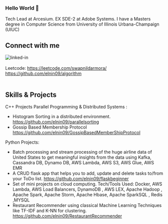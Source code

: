 ### Hello World 👋
Tech Lead at Arcesium.
EX SDE-2 at Adobe Systems.
I have a Masters degree in Computer Science from University of Illinois Urbana-Champaign (UIUC)
<br>
## Connect with me
[<img align="left" alt="linked-in" src="https://img.shields.io/badge/linkedin-%230077B5.svg?&style=for-the-badge&logo=linkedin&logoColor=white" />](https://www.linkedin.com/in/swapnil-darmora-18a91656/)
<br>
<br>
Leetcode: https://leetcode.com/swapnildarmora/ <br> https://github.com/elnin09/algorithm
<br>
<br>

## Skills & Projects

C++ Projects Parallel Programming & Distributed Systems :
* Histogram Sorting in a distributed environment. https://github.com/elnin09/parallelsorting
* Gossip Based Membership Protocol https://github.com/elnin09/GossipBasedMemberShipProtocol

Python Projects:
* Batch processing and stream processing of the huge airline data of United States to get meaningful insights from the data using Kafka, Cassandra DB, Dynamo DB, AWS Lambda, AWS S3, AWS Glue, AWS EMR
* A CRUD flask app that helps you to add, update and delete tasks to/from your ToDo list. https://github.com/elnin09/flaskbeginner
* Set of mini projects on cloud computing. Tech/Tools Used: Docker, AWS Lambda, AWS Load Balancers, DynamoDB , AWS LEX, Apache Hadoop , Apache Spark, Apache Storm, Apache Hbase, Apache SparkSQL , Redis ,MYSQL
* Restaurant Recommender using classical Machine Learning Techniques like TF-IDF and K-NN for clustering. https://github.com/elnin09/RestaurantRecommender



